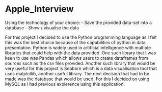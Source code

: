 # Apple_Interview
Using the technology of your choice: - Save the provided data-set into a database - Show / visualise the data 

For this project I decided to use the Python programming language as I felt this was the best choice because of the capabilities of python in data presentation. Python is widely used in artificial intelligence with multiple libraries that could help with the data provided. One such library that I was keen to use was Pandas which allows users to create dataframes from sources such as the csv files provided. Another such library that would be very useful for this project is Seaborn which is a data visualisation tool that uses matplotlib, another useful library. The next decision that had to be made was the database that would be used. For this I decided on using MySQL as I had previous expierence using this application. 


